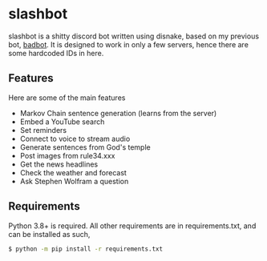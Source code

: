 # slashbot

slashbot is a shitty discord bot written using disnake, based on my previous
bot, [badbot](https://github.com/saultyevil/badbot). It is designed to work
in only a few servers, hence there are some hardcoded IDs in here.

## Features

Here are some of the main features

* Markov Chain sentence generation (learns from the server)
* Embed a YouTube search
* Set reminders
* Connect to voice to stream audio
* Generate sentences from God's temple
* Post images from rule34.xxx
* Get the news headlines
* Check the weather and forecast
* Ask Stephen Wolfram a question

## Requirements

Python 3.8+ is required. All other requirements are in requirements.txt, and
can be installed as such,

```bash
$ python -m pip install -r requirements.txt
```
